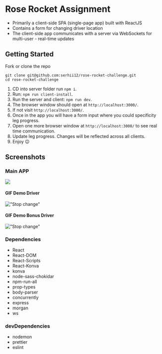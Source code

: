 # Rose Rocket Assignment

- Primarily a client-side SPA (single-page app) built with ReactJS
- Contains a form for changing driver location
- The client-side app communicates with a server via WebSockets for multi-user - real-time updates

## Getting Started

Fork or clone the repo

```
git clone git@github.com:serhii12/rose-rocket-challenge.git
cd rose-rocket-challenge
```

1. CD into server folder run `npm i`.
2. Run: `npm run client-install`.
3. Run the server and client: `npm run dev`.
4. The browser window should open at `http://localhost:3000/`.
5. If not visit `http://localhost:3000/`.
6. Once in the app you will have a form input where you could specificity leg progress.
7. Open one more browser window at `http://localhost:3000/` to see real time communication.
8. Update leg progress. Changes will be reflected across all clients.
9. Enjoy 😉

## Screenshots

### Main APP

<img src="https://github.com/serhii12/rose-rocket-challenge/blob/master/docs/app.png"/>

#### GIF Demo Driver

!["Stop change"](https://github.com/serhii12/rose-rocket-challenge/blob/master/docs/demoGIF.gif?raw=true)

#### GIF Demo Bonus Driver

!["Stop change"](https://github.com/serhii12/rose-rocket-challenge/blob/master/docs/demoBonusDriverGIF.gif?raw=true)

### Dependencies

* React
* React-DOM
* React-Scripts
* React-Konva
* konva
* node-sass-chokidar
* npm-run-all
* prop-types
* body-parser
* concurrently
* express
* morgan
* ws

### devDependencies

* nodemon
* prettier
* eslint